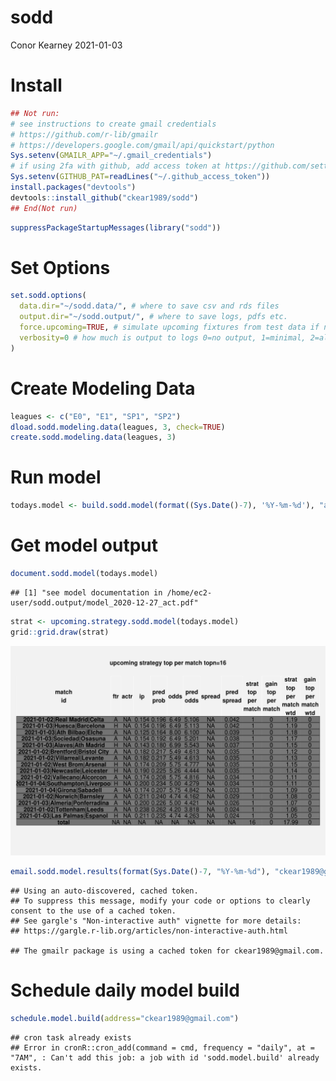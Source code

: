 sodd
================
Conor Kearney
2021-01-03

# Install

``` r
## Not run:
# see instructions to create gmail credentials
# https://github.com/r-lib/gmailr
# https://developers.google.com/gmail/api/quickstart/python
Sys.setenv(GMAILR_APP="~/.gmail_credentials")
# if using 2fa with github, add access token at https://github.com/settings/tokens
Sys.setenv(GITHUB_PAT=readLines("~/.github_access_token"))
install.packages("devtools")
devtools::install_github("ckear1989/sodd")
## End(Not run)
```

``` r
suppressPackageStartupMessages(library("sodd"))
```

# Set Options

``` r
set.sodd.options(
  data.dir="~/sodd.data/", # where to save csv and rds files
  output.dir="~/sodd.output/", # where to save logs, pdfs etc.
  force.upcoming=TRUE, # simulate upcoming fixtures from test data if none available
  verbosity=0 # how much is output to logs 0=no output, 1=minimal, 2=all
)
```

# Create Modeling Data

``` r
leagues <- c("E0", "E1", "SP1", "SP2")
dload.sodd.modeling.data(leagues, 3, check=TRUE)
create.sodd.modeling.data(leagues, 3)
```

# Run model

``` r
todays.model <- build.sodd.model(format((Sys.Date()-7), '%Y-%m-%d'), "act", n.trees=10)
```

# Get model output

``` r
document.sodd.model(todays.model)
```

    ## [1] "see model documentation in /home/ec2-user/sodd.output/model_2020-12-27_act.pdf"

``` r
strat <- upcoming.strategy.sodd.model(todays.model)
grid::grid.draw(strat)
```

![](inst/extdata/README_files/output-1.png)

``` r
email.sodd.model.results(format(Sys.Date()-7, "%Y-%m-%d"), "ckear1989@gmail.com")
```

    ## Using an auto-discovered, cached token.
    ## To suppress this message, modify your code or options to clearly consent to the use of a cached token.
    ## See gargle's "Non-interactive auth" vignette for more details:
    ## https://gargle.r-lib.org/articles/non-interactive-auth.html

    ## The gmailr package is using a cached token for ckear1989@gmail.com.

# Schedule daily model build

``` r
schedule.model.build(address="ckear1989@gmail.com")
```

    ## cron task already exists
    ## Error in cronR::cron_add(command = cmd, frequency = "daily", at = "7AM", : Can't add this job: a job with id 'sodd.model.build' already exists.

